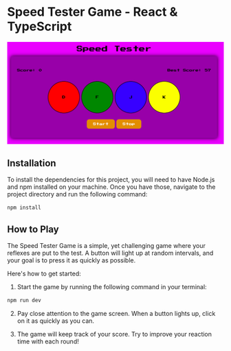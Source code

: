 # Speed Tester Game - React & TypeScript

![Demo Image](public/demo.png)

## Installation

To install the dependencies for this project, you will need to have Node.js and npm installed on your machine. Once you have those, navigate to the project directory and run the following command:

```bash
npm install
```

## How to Play

The Speed Tester Game is a simple, yet challenging game where your reflexes are put to the test. A button will light up at random intervals, and your goal is to press it as quickly as possible.

Here's how to get started:

1. Start the game by running the following command in your terminal:

```bash
npm run dev
```

2. Pay close attention to the game screen. When a button lights up, click on it as quickly as you can.

3. The game will keep track of your score. Try to improve your reaction time with each round!

